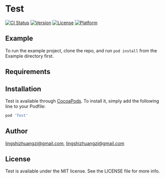 # Test

[![CI Status](https://img.shields.io/travis/lingshizhuangzi@gmail.com/Test.svg?style=flat)](https://travis-ci.org/lingshizhuangzi@gmail.com/Test)
[![Version](https://img.shields.io/cocoapods/v/Test.svg?style=flat)](https://cocoapods.org/pods/Test)
[![License](https://img.shields.io/cocoapods/l/Test.svg?style=flat)](https://cocoapods.org/pods/Test)
[![Platform](https://img.shields.io/cocoapods/p/Test.svg?style=flat)](https://cocoapods.org/pods/Test)

## Example

To run the example project, clone the repo, and run `pod install` from the Example directory first.

## Requirements

## Installation

Test is available through [CocoaPods](https://cocoapods.org). To install
it, simply add the following line to your Podfile:

```ruby
pod 'Test'
```

## Author

lingshizhuangzi@gmail.com, lingshizhuangzi@gmail.com

## License

Test is available under the MIT license. See the LICENSE file for more info.
